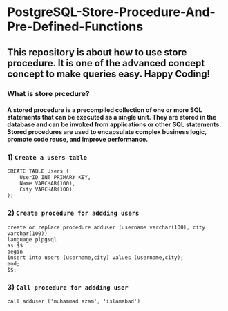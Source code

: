 # PostgreSQL-Store-Procedure-And-Pre-Defined-Functions

## This repository is about how to use store procedure. It is one of the advanced concept concept to make queries easy. Happy Coding!

### What is store prcedure?

#### A stored procedure is a precompiled collection of one or more SQL statements that can be executed as a single unit. They are stored in the database and can be invoked from applications or other SQL statements. Stored procedures are used to encapsulate complex business logic, promote code reuse, and improve performance.

### 1) `Create a users table`

```
CREATE TABLE Users (
    UserID INT PRIMARY KEY,
    Name VARCHAR(100),
    City VARCHAR(100)
);
```

### 2) `Create procedure for addding users`

```
create or replace procedure adduser (username varchar(100), city varchar(100))
language plpgsql
as $$
begin
insert into users (username,city) values (username,city);
end;
$$;
```

### 3) `Call procedure for addding user`

```
call adduser ('muhammad azam', 'islamabad')
```
